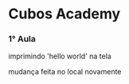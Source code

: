# Cubos Academy

### 1° Aula
  imprimindo 'hello world' na tela
  
  
  mudança feita no local novamente
